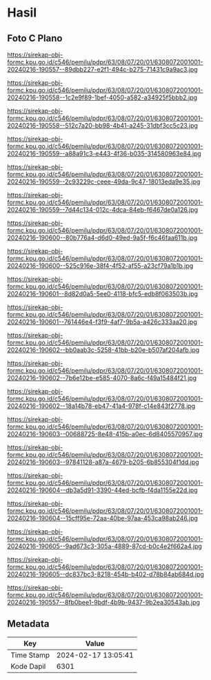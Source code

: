 # Hasil

## Foto C Plano

https://sirekap-obj-formc.kpu.go.id/c546/pemilu/pdpr/63/08/07/20/01/6308072001001-20240216-190557--89dbb227-e2f1-494c-b275-71431c9a9ac3.jpg

https://sirekap-obj-formc.kpu.go.id/c546/pemilu/pdpr/63/08/07/20/01/6308072001001-20240216-190558--1c2e9f89-1bef-4050-a582-a34925f5bbb2.jpg

https://sirekap-obj-formc.kpu.go.id/c546/pemilu/pdpr/63/08/07/20/01/6308072001001-20240216-190558--512c7a20-bb98-4b41-a245-31dbf3cc5c23.jpg

https://sirekap-obj-formc.kpu.go.id/c546/pemilu/pdpr/63/08/07/20/01/6308072001001-20240216-190559--a88a91c3-e443-4f36-b035-314580963e84.jpg

https://sirekap-obj-formc.kpu.go.id/c546/pemilu/pdpr/63/08/07/20/01/6308072001001-20240216-190559--2c93229c-ceee-49da-9c47-18013eda9e35.jpg

https://sirekap-obj-formc.kpu.go.id/c546/pemilu/pdpr/63/08/07/20/01/6308072001001-20240216-190559--7d44c134-012c-4dca-84eb-f6467de0a126.jpg

https://sirekap-obj-formc.kpu.go.id/c546/pemilu/pdpr/63/08/07/20/01/6308072001001-20240216-190600--80b776a4-d6d0-49ed-9a5f-f6c46faa611b.jpg

https://sirekap-obj-formc.kpu.go.id/c546/pemilu/pdpr/63/08/07/20/01/6308072001001-20240216-190600--525c916e-38f4-4f52-af55-a23cf79a1b1b.jpg

https://sirekap-obj-formc.kpu.go.id/c546/pemilu/pdpr/63/08/07/20/01/6308072001001-20240216-190601--8d82d0a5-5ee0-4118-bfc5-edb8f063503b.jpg

https://sirekap-obj-formc.kpu.go.id/c546/pemilu/pdpr/63/08/07/20/01/6308072001001-20240216-190601--761446e4-f3f9-4af7-9b5a-a426c333aa20.jpg

https://sirekap-obj-formc.kpu.go.id/c546/pemilu/pdpr/63/08/07/20/01/6308072001001-20240216-190602--bb0aab3c-5258-41bb-b20e-b507af204afb.jpg

https://sirekap-obj-formc.kpu.go.id/c546/pemilu/pdpr/63/08/07/20/01/6308072001001-20240216-190602--7b6e12be-e585-4070-8a6c-f49a15484f21.jpg

https://sirekap-obj-formc.kpu.go.id/c546/pemilu/pdpr/63/08/07/20/01/6308072001001-20240216-190602--18a14b78-eb47-41a4-978f-c14e843f2778.jpg

https://sirekap-obj-formc.kpu.go.id/c546/pemilu/pdpr/63/08/07/20/01/6308072001001-20240216-190603--00688725-8e48-415b-a0ec-6d8405570957.jpg

https://sirekap-obj-formc.kpu.go.id/c546/pemilu/pdpr/63/08/07/20/01/6308072001001-20240216-190603--97841128-a87a-4679-b205-6b855304f1dd.jpg

https://sirekap-obj-formc.kpu.go.id/c546/pemilu/pdpr/63/08/07/20/01/6308072001001-20240216-190604--db3a5d91-3390-44ed-bcfb-f4da1155e22d.jpg

https://sirekap-obj-formc.kpu.go.id/c546/pemilu/pdpr/63/08/07/20/01/6308072001001-20240216-190604--15cff95e-72aa-40be-97aa-453ca98ab246.jpg

https://sirekap-obj-formc.kpu.go.id/c546/pemilu/pdpr/63/08/07/20/01/6308072001001-20240216-190605--9ad673c3-305a-4889-87cd-b0c4e2f662a4.jpg

https://sirekap-obj-formc.kpu.go.id/c546/pemilu/pdpr/63/08/07/20/01/6308072001001-20240216-190605--dc837bc3-8218-454b-b402-d78b84ab684d.jpg

https://sirekap-obj-formc.kpu.go.id/c546/pemilu/pdpr/63/08/07/20/01/6308072001001-20240216-190557--8fb0bee1-9bdf-4b9b-9437-9b2ea30543ab.jpg


## Metadata

| Key        | Value               |
| ---------- | ------------------- |
| Time Stamp | 2024-02-17 13:05:41 |
| Kode Dapil | 6301                |



